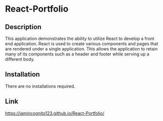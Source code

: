 # React-Portfolio

## Description
This application demonstrates the ability to utilize React to develop a front end application. React is used to create various components and pages that are rendered under a single application. This allows the application to retain many of its components such as a header and footer while serving up a different body.

## Installation

There are no installations required.

## Link

https://iamincognito123.github.io/React-Portfolio/